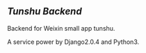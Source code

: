 *Tunshu Backend*
-
Backend for Weixin small app tunshu.

A service power by Django2.0.4 and Python3.

